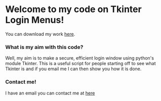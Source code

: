 # Welcome to my code on Tkinter Login Menus!
You can download my work [here](https://1drv.ms/u/s!ArzLkyiQ7nUs5ivbx8akRO7LcqRi?e=AZdIWV).

### What is my aim with this code?
Well, my aim is to make a secure, efficient login window using python's module Tkinter. This is a useful script for people starting off to see what Tkinter is and if you email me I can then show you how it is done.
### Contact me!
I have an email you can contact me at [here](mailto:doesnotcompute10@outlook.com)
